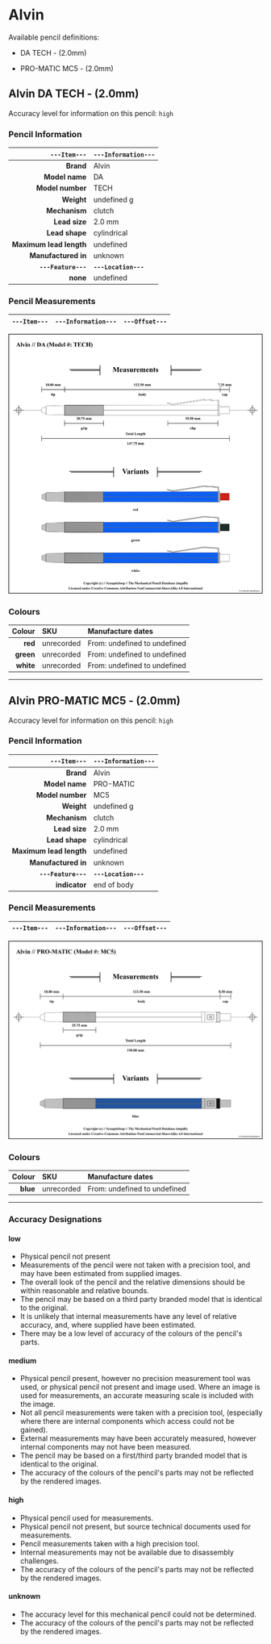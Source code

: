 # Alvin

Available pencil definitions:

 - DA TECH - (2.0mm) 

 - PRO-MATIC MC5 - (2.0mm) 

## Alvin DA TECH - (2.0mm) 

Accuracy level for information on this pencil: `high`

### Pencil Information

| `---Item---` | `---Information---` |
| ---: | :--- |
| **Brand** | Alvin |
| **Model name** | DA |
| **Model number** | TECH |
| **Weight** | undefined g |
| **Mechanism** | clutch |
| **Lead size** | 2.0 mm |
| **Lead shape** | cylindrical |
| **Maximum lead length** | undefined |
| **Manufactured in** | unknown |
| **`---Feature---`** | **`---Location---`** |
| **none** | undefined |
### Pencil Measurements

| `---Item---` | `---Information---` | `---Offset---` |
| ---: | :--- | :--- |


<img src="./alvin/do-tech-2.0-grouped.png" />



### Colours



| Colour | SKU | Manufacture dates |
| ---: | :--- | :--- |
| **red** | unrecorded | From: undefined to undefined |
| **green** | unrecorded | From: undefined to undefined |
| **white** | unrecorded | From: undefined to undefined |


---

## Alvin PRO-MATIC MC5 - (2.0mm) 

Accuracy level for information on this pencil: `high`

### Pencil Information

| `---Item---` | `---Information---` |
| ---: | :--- |
| **Brand** | Alvin |
| **Model name** | PRO-MATIC |
| **Model number** | MC5 |
| **Weight** | undefined g |
| **Mechanism** | clutch |
| **Lead size** | 2.0 mm |
| **Lead shape** | cylindrical |
| **Maximum lead length** | undefined |
| **Manufactured in** | unknown |
| **`---Feature---`** | **`---Location---`** |
| **indicator** | end of body |
### Pencil Measurements

| `---Item---` | `---Information---` | `---Offset---` |
| ---: | :--- | :--- |


<img src="./alvin/pro-matic-mc5-2.0-grouped.png" />



### Colours



| Colour | SKU | Manufacture dates |
| ---: | :--- | :--- |
| **blue** | unrecorded | From: undefined to undefined |


---

### Accuracy Designations

#### low

 - Physical pencil not present
 - Measurements of the pencil were not taken with a precision tool, and may have been estimated from supplied images.
 - The overall look of the pencil and the relative dimensions should be within reasonable and relative bounds.
 - The pencil may be based on a third party branded model that is identical to the original.
 - It is unlikely that internal measurements have any level of relative accuracy, and, where supplied have been estimated.
 - There may be a low level of accuracy of the colours of the pencil's parts.

#### medium

 - Physical pencil present, however no precision measurement tool was used, or physical pencil not present and image used.  Where an image is used for measurements, an accurate measuring scale is included with the image.
 - Not all pencil measurements were taken with a precision tool, (especially where there are internal components which access could not be gained).
 - External measurements may have been accurately measured, however internal components may not have been measured.
 - The pencil may be based on a first/third party branded model that is identical to the original.
 - The accuracy of the colours of the pencil's parts may not be reflected by the rendered images.

#### high

 - Physical pencil used for measurements.
 - Physical pencil not present, but source technical documents used for measurements.
 - Pencil measurements taken with a high precision tool.
 - Internal measurements may not be available due to disassembly challenges.
 - The accuracy of the colours of the pencil's parts may not be reflected by the rendered images.

#### unknown

 - The accuracy level for this mechanical pencil could not be determined.
 - The accuracy of the colours of the pencil's parts may not be reflected by the rendered images.

